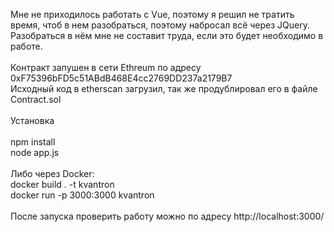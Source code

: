 Мне не приходилось работать с Vue, поэтому я решил не тратить время, чтоб в нем разобраться, поэтому набросал всё через JQuery.<br>
Разобраться в нём мне не составит труда, если это будет необходимо в работе.<br>
<br>
Контракт запушен в сети Ethreum по адресу 0xF75396bFD5c51ABdB468E4cc2769DD237a2179B7<br>
Исходный код в etherscan загрузил, так же продублировал его в файле Contract.sol<br>
<br>
Установка<br>
<br>
npm install<br>
node app.js<br>
<br>
Либо через Docker:<br>
docker build . -t kvantron<br>
docker run -p 3000:3000 kvantron<br>
<br>
После запуска проверить работу можно по адресу http://localhost:3000/
